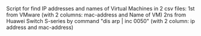 Script for find IP addresses and names of Virtual Machines in 2 csv files:
 1st from VMware (with 2 columns: mac-address and Name of VM)
 2ns from Huawei Switch S-series by command "dis arp | inc 0050" (with 2 column: ip address and mac-address)
